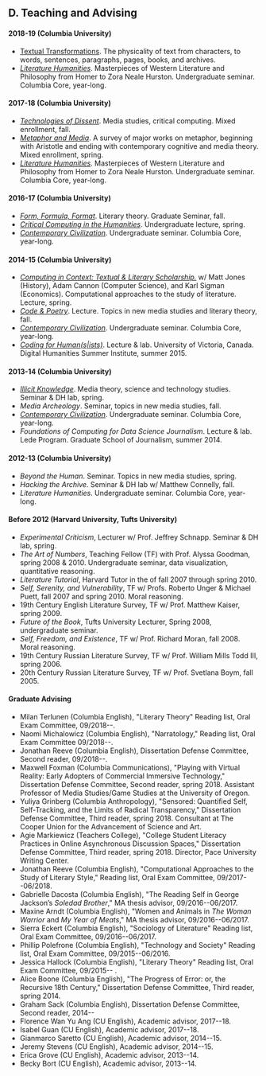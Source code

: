 ## D. Teaching and Advising

#### 2018-19 (Columbia University)
- [Textual
  Transformations](https://docs.google.com/document/d/1bXizmvk-NwnyC8-vWQz5UsQXGsWW_Mh62x3jbdX79ZU/edit?usp=sharing).
The physicality of text from characters, to words, sentences, paragraphs, pages, books, and
archives.
- [*Literature Humanities*](https://github.com/denten-courses/lit-hum/tree/master/2019-spring).
  Masterpieces of Western Literature and Philosophy from Homer to Zora Neale Hurston.
Undergraduate seminar. Columbia Core, year-long.

#### 2017-18 (Columbia University)
- [*Technologies of Dissent*](
  https://github.com/denten-courses/technologies-of-dissent/tree/master/2017-fall).
Media studies, critical computing. Mixed enrollment, fall.
- [*Metaphor and
  Media*](https://github.com/denten-courses/metaphor-media/blob/master/README.md).
A survey of major works on metaphor, beginning with Aristotle and ending with
contemporary cognitive and media theory. Mixed enrollment, spring.
- [*Literature
  Humanities*](https://github.com/denten-courses/lit-hum/tree/master/2018-spring).
Masterpieces of Western Literature and Philosophy from Homer to Zora Neale
Hurston. Undergraduate seminar. Columbia Core, year-long.

#### 2016-17 (Columbia University)
- [*Form, Formula,
  Format*](https://github.com/denten-courses/form-formula-format). Literary
theory. Graduate Seminar, fall.
- [*Critical Computing in the
  Humanities*](https://github.com/denten-courses/critical-computing/tree/master/2016-spring).
Undergraduate lecture, spring.
- [*Contemporary
  Civilization*](https://github.com/denten-courses/con-civ/blob/master/2014-fall/2014-fall-sched.md).
Undergraduate seminar. Columbia Core, year-long.

#### 2014-15 (Columbia University)

- [*Computing in Context: Textual & Literary
  Scholarship.*](https://github.com/denten-courses/computing-context) w/ Matt
Jones (History), Adam Cannon (Computer Science), and Karl Sigman (Economics).
Computational approaches to the study of literature. Lecture, spring.
- [*Code &
  Poetry*](https://github.com/denten-courses/code-poetry/blob/master/2014-fall/course-sched.md).
Lecture. Topics in new media studies and literary theory, fall.
- [*Contemporary
  Civilization*](https://github.com/denten-courses/con-civ/blob/master/2014-fall/2014-fall-sched.md).
Undergraduate seminar. Columbia Core, year-long.
- [*Coding for
  Human(s|ists)*](https://github.com/denten-workshops/dhsi-coding-fundamentals).
Lecture & lab. University of Victoria, Canada. Digital Humanities Summer
Institute, summer 2015.

#### 2013-14 (Columbia University)

- [*Illicit
  Knowledge*](https://github.com/denten-courses/critical-computing/tree/master/2014-spring).
Media theory, science and technology studies. Seminar & DH lab, spring.
- *Media Archeology*. Seminar, topics in new media studies, fall.
- [*Contemporary
  Civilization*](https://github.com/denten-courses/con-civ/blob/master/2014-fall/2014-fall-sched.md).
Undergraduate seminar. Columbia Core, year-long.
- *Foundations of Computing for Data Science Journalism*. Lecture & lab. Lede
  Program. Graduate School of Journalism, summer 2014.

#### 2012-13 (Columbia University)

- *Beyond the Human*. Seminar. Topics in new media studies, spring.
- *Hacking the Archive*. Seminar & DH lab w/ Matthew Connelly, fall.
- *Literature Humanities*. Undergraduate seminar. Columbia Core, year-long.

#### Before 2012 (Harvard University, Tufts University)

- *Experimental Criticism*, Lecturer w/ Prof. Jeffrey Schnapp. Seminar & DH
  lab, spring.
- *The Art of Numbers*, Teaching Fellow (TF) with Prof. Alyssa Goodman, spring 2008 & 2010.
  Undergraduate seminar, data visualization, quantitative reasoning.
- *Literature Tutorial*, Harvard Tutor in the of fall 2007 through spring 2010.
- *Self, Serenity, and Vulnerability*, TF w/ Profs. Roberto Unger & Michael Puett, fall 2007
  and spring 2010. Moral reasoning.
- 19th Century English Literature Survey, TF w/ Prof. Matthew Kaiser, spring 2009.
- *Future of the Book*, Tufts University Lecturer, Spring 2008, undergraduate seminar.
- *Self, Freedom, and Existence*, TF w/ Prof. Richard Moran, fall 2008. Moral reasoning.
- 19th Century Russian Literature Survey, TF w/ Prof. William Mills Todd III, spring 2006.
- 20th Century Russian Literature Survey, TF w/ Prof. Svetlana Boym, fall 2005.

#### Graduate Advising

- Milan Terlunen (Columbia English), "Literary Theory" Reading list, Oral Exam Committee,
  09/2018--.
- Naomi Michalowicz (Columbia English), "Narratology," Reading list, Oral Exam Committee
  09/2018--.
- Jonathan Reeve (Columbia English), Dissertation Defense Committee, Second reader, 09/2018--.
- Maxwell Foxman (Columbia Communications), "Playing with Virtual Reality: Early Adopters of
  Commercial Immersive Technology," Dissertation Defense Committee, Second reader, spring 2018.
Assistant Professor of Media Studies/Game Studies at the University of Oregon.
- Yuliya Grinberg (Columbia Anthropology), "Sensored: Quantified Self, Self-Tracking, and the
  Limits of Radical Transparency," Dissertation Defense Committee, Third reader, spring 2018.
Consultant at The Cooper Union for the Advancement of Science and Art.
- Agie Markiewicz (Teachers College), "College Student Literacy Practices in Online
  Asynchronous Discussion Spaces," Dissertation Defense Committee, Third reader, spring 2018.
Director, Pace University Writing Center.
- Jonathan Reeve (Columbia English), "Computational Approaches to the Study of Literary Style,"
  Reading list, Oral Exam Committee, 09/2017--06/2018.
- Gabrielle Dacosta (Columbia English), "The Reading Self in George Jackson’s *Soledad
  Brother*," MA thesis advisor, 09/2016--06/2017.
- Maxine Arndt (Columbia English), "Women and Animals in *The Woman Warrior* and *My Year of
  Meats*," MA thesis advisor, 09/2016--06/2017.
- Sierra Eckert (Columbia English), "Sociology of Literature" Reading list, Oral Exam
  Committee, 09/2016--06/2017.
- Phillip Polefrone (Columbia English), "Technology and Society" Reading list, Oral Exam
  Committee, 09/2015--06/2016.
- Jessica Hallock (Columbia English), "Literary Theory" Reading list, Oral Exam Committee,
  09/2015-- .
- Alice Boone (Columbia English), "The Progress of Error: or, the Recursive 18th Century,"
  Dissertation Defense Committee, Third reader, spring 2014.
- Graham Sack (Columbia English), Dissertation Defense Committee, Second reader, 2014--
- Florence Wan Yu Ang (CU English), Academic advisor, 2017--18.
- Isabel Guan (CU English), Academic advisor, 2017--18.
- Gianmarco Saretto (CU English), Academic advisor, 2014--15.
- Jeremy Stevens (CU English), Academic advisor, 2014--15.
- Erica Grove (CU English), Academic advisor, 2013--14.
- Becky Bort (CU English), Academic advisor, 2013--14.

